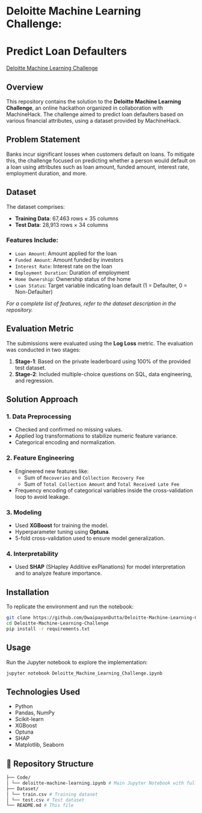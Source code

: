 # Deloitte Machine Learning Challenge: 
  # Predict Loan Defaulters

[Deloitte Machine Learning Challenge](https://machinehack.com/hackathons/deloitte_presents_machine_learning_challenge_predict_loan_defaulters/overview)

## Overview

This repository contains the solution to the **Deloitte Machine Learning Challenge**, an online hackathon organized in collaboration with MachineHack. The challenge aimed to predict loan defaulters based on various financial attributes, using a dataset provided by MachineHack.

## Problem Statement

Banks incur significant losses when customers default on loans. To mitigate this, the challenge focused on predicting whether a person would default on a loan using attributes such as loan amount, funded amount, interest rate, employment duration, and more.

## Dataset

The dataset comprises:

- **Training Data**: 67,463 rows × 35 columns
- **Test Data**: 28,913 rows × 34 columns

### Features Include:

- `Loan Amount`: Amount applied for the loan
- `Funded Amount`: Amount funded by investors
- `Interest Rate`: Interest rate on the loan
- `Employment Duration`: Duration of employment
- `Home Ownership`: Ownership status of the home
- `Loan Status`: Target variable indicating loan default (1 = Defaulter, 0 = Non-Defaulter)

*For a complete list of features, refer to the dataset description in the repository.*

## Evaluation Metric

The submissions were evaluated using the **Log Loss** metric. The evaluation was conducted in two stages:

1. **Stage-1**: Based on the private leaderboard using 100% of the provided test dataset.
2. **Stage-2**: Included multiple-choice questions on SQL, data engineering, and regression.

## Solution Approach

### 1. Data Preprocessing

- Checked and confirmed no missing values.
- Applied log transformations to stabilize numeric feature variance.
- Categorical encoding and normalization.

### 2. Feature Engineering

- Engineered new features like:
  - Sum of `Recoveries` and `Collection Recovery Fee`
  - Sum of `Total Collection Amount` and `Total Received Late Fee`
- Frequency encoding of categorical variables inside the cross-validation loop to avoid leakage.

### 3. Modeling

- Used **XGBoost** for training the model.
- Hyperparameter tuning using **Optuna**.
- 5-fold cross-validation used to ensure model generalization.

### 4. Interpretability

- Used **SHAP** (SHapley Additive exPlanations) for model interpretation and to analyze feature importance.

## Installation
To replicate the environment and run the notebook:

```bash
git clone https://github.com/DwaipayanDutta/Deloitte-Machine-Learning-Challenge.git
cd Deloitte-Machine-Learning-Challenge
pip install -r requirements.txt
```
## Usage
Run the Jupyter notebook to explore the implementation:

```bash
jupyter notebook Deloitte_Machine_Learning_Challenge.ipynb
```
## Technologies Used
- Python
- Pandas, NumPy
- Scikit-learn
- XGBoost
- Optuna
- SHAP
- Matplotlib, Seaborn

## 📁 Repository Structure
```bash
├── Code/
│ └── deloitte-machine-learning.ipynb # Main Jupyter Notebook with full solution
├── Dataset/
│ └── train.csv # Training dataset
│ └── test.csv # Test dataset
└── README.md # This file
```



